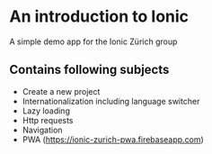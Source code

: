 # An introduction to Ionic

A simple demo app for the Ionic Zürich group

## Contains following subjects

* Create a new project
* Internationalization including language switcher
* Lazy loading
* Http requests
* Navigation
* PWA (https://ionic-zurich-pwa.firebaseapp.com)
